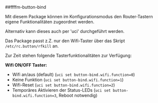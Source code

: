 ##ffffm-button-bind

Mit diesem Package können im Konfigurationsmodus den Router-Tastern eigene Funktionalitäten zugeordnet werden.  

Alternativ kann dieses auch per 'uci' durchgeführt werden.

Das Package passt z.Z. nur den Wifi-Taster über das Skript `/etc/rc.button/rfkill` an.

Zur Zeit stehen folgende Tasterfunktionalitäten zur Verfügung:

**Wifi ON/OFF Taster:**

- Wifi an/aus (default) (`uci set button-bind.wifi.function=0`) 
- Keine Funktion (`uci set button-bind.wifi.function=1`)
- Wifi-Reset (`uci set button-bind.wifi.function=2`) 
- Temporäres Aktivieren der Status-LEDs (`uci set button-bind.wifi.function=3`, Reboot notwendig)
